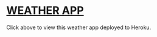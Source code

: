 # [WEATHER APP](https://infinite-sea-13765-766a92be418d.herokuapp.com/)

Click above to view this weather app deployed to Heroku.

